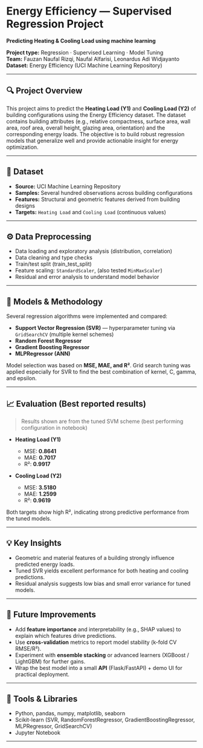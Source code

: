 # Energy Efficiency — Supervised Regression Project

**Predicting Heating & Cooling Load using machine learning**

**Project type:** Regression · Supervised Learning · Model Tuning  
**Team:** Fauzan Naufal Rizqi, Naufal Alfarisi, Leonardus Adi Widjayanto  
**Dataset:** Energy Efficiency (UCI Machine Learning Repository)

---

## 🔍 Project Overview
This project aims to predict the **Heating Load (Y1)** and **Cooling Load (Y2)** of building configurations using the Energy Efficiency dataset. The dataset contains building attributes (e.g., relative compactness, surface area, wall area, roof area, overall height, glazing area, orientation) and the corresponding energy loads. The objective is to build robust regression models that generalize well and provide actionable insight for energy optimization.

---

## 🧩 Dataset
- **Source:** UCI Machine Learning Repository  
- **Samples:** Several hundred observations across building configurations  
- **Features:** Structural and geometric features derived from building designs  
- **Targets:** `Heating Load` and `Cooling Load` (continuous values)

---

## ⚙️ Data Preprocessing
- Data loading and exploratory analysis (distribution, correlation)  
- Data cleaning and type checks  
- Train/test split (train_test_split)  
- Feature scaling: `StandardScaler`, (also tested `MinMaxScaler`)  
- Residual and error analysis to understand model behavior

---

## 🧠 Models & Methodology
Several regression algorithms were implemented and compared:
- **Support Vector Regression (SVR)** — hyperparameter tuning via `GridSearchCV` (multiple kernel schemes)  
- **Random Forest Regressor**  
- **Gradient Boosting Regressor**  
- **MLPRegressor (ANN)**

Model selection was based on **MSE, MAE, and R²**. Grid search tuning was applied especially for SVR to find the best combination of kernel, C, gamma, and epsilon.

---

## 📈 Evaluation (Best reported results)
> Results shown are from the tuned SVM scheme (best performing configuration in notebook)

- **Heating Load (Y1)**  
  - MSE: **0.8641**  
  - MAE: **0.7017**  
  - R²: **0.9917**

- **Cooling Load (Y2)**  
  - MSE: **3.5180**  
  - MAE: **1.2599**  
  - R²: **0.9619**

Both targets show high R², indicating strong predictive performance from the tuned models.

---

## 💡 Key Insights
- Geometric and material features of a building strongly influence predicted energy loads.  
- Tuned SVR yields excellent performance for both heating and cooling predictions.  
- Residual analysis suggests low bias and small error variance for tuned models.

---

## 🚀 Future Improvements
- Add **feature importance** and interpretability (e.g., SHAP values) to explain which features drive predictions.  
- Use **cross-validation** metrics to report model stability (k-fold CV RMSE/R²).  
- Experiment with **ensemble stacking** or advanced learners (XGBoost / LightGBM) for further gains.  
- Wrap the best model into a small **API** (Flask/FastAPI) + demo UI for practical deployment.

---

## 🧰 Tools & Libraries
- Python, pandas, numpy, matplotlib, seaborn  
- Scikit-learn (SVR, RandomForestRegressor, GradientBoostingRegressor, MLPRegressor, GridSearchCV)  
- Jupyter Notebook

---




